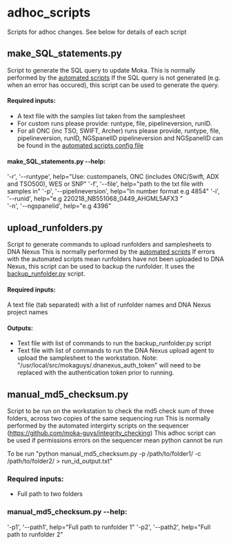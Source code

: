 # adhoc_scripts
Scripts for adhoc changes. See below for details of each script

## make_SQL_statements.py
Script to generate the SQL query to update Moka.
This is normally performed by the [automated scripts](https://github.com/moka-guys/automate_demultiplex)
If the SQL query is not generated (e.g. when an error has occured), this script can be used to generate the query.

#### Required inputs:
- A text file with the samples list taken from the samplesheet
- For custom runs please provide: runtype, file, pipelineversion, runID. 
- For all ONC (inc TSO, SWIFT, Archer) runs please provide, runtype, file, pipelineversion, runID, NGSpanelID
pipelineversion and NGSpanelID can be found in the [automated scripts config file](https://github.com/moka-guys/automate_demultiplex/blob/master/automate_demultiplex_config.py)

#### make_SQL_statements.py --help:
'-r', '--runtype', help="Use: custompanels, ONC (includes ONC/Swift, ADX and TSO500), WES or SNP"
'-f', '--file',  help="path to the txt file with samples in"
'-p', '--pipelineversion', help="In number format e.g 4854"
'-i', '--runid', help="e.g 220218_NB551068_0449_AHGML5AFX3 "       
'-n', '--ngspanelid', help="e.g 4396"

## upload_runfolders.py
Script to generate commands to upload runfolders and samplesheets to DNA Nexus
This is normally performed by the [automated scripts](https://github.com/moka-guys/automate_demultiplex)
If errors with the automated scripts mean runfolders have not been uploaded to DNA Nexus, this script can be used to backup the runfolder. It uses the [backup_runfolder.py](https://github.com/moka-guys/workstation_housekeeping/blob/master/backup_runfolder.py) script.

#### Required inputs:
A text file (tab separated) with a list of runfolder names and DNA Nexus project names

#### Outputs:
- Text file with list of commands to run the backup_runfolder.py script
- Text file with list of commands to run the DNA Nexus upload agent to upload the samplesheet to the workstation. Note: "/usr/local/src/mokaguys/.dnanexus_auth_token" will need to be replaced with the authentication token prior to running.

## manual_md5_checksum.py
Script to be run on the workstation to check the md5 check sum of three folders, across two copies of the same sequencing run 
This  is normally performed by the automated intergirty scripts on the sequencer (https://github.com/moka-guys/integrity_checking)
This adhoc script can be used if permissions errors on the sequencer mean python cannot be run 

To be run "python manual_md5_checksum.py -p /path/to/folder1/ -c /path/to/folder2/ > run_id_output.txt"

### Required inputs: 
- Full path to two folders 

### manual_md5_checksum.py --help:
'-p1', '--path1', help="Full path to runfolder 1"
'-p2', '--path2',  help="Full path to runfolder 2"                  


